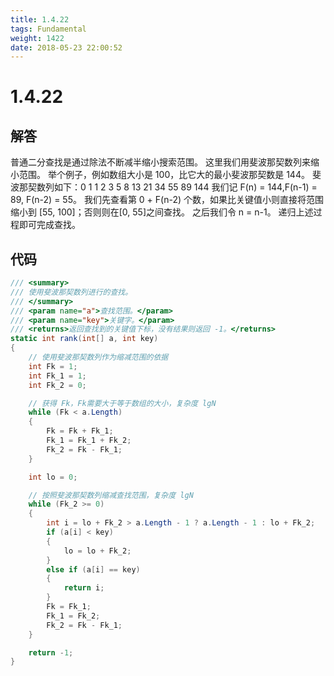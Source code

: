 ```yaml
---
title: 1.4.22
tags: Fundamental
weight: 1422
date: 2018-05-23 22:00:52
---
```


# 1.4.22


## 解答

普通二分查找是通过除法不断减半缩小搜索范围。
这里我们用斐波那契数列来缩小范围。
举个例子，例如数组大小是 100，比它大的最小斐波那契数是 144。
斐波那契数列如下：0 1 1 2 3 5 8 13 21 34 55 89 144
我们记 F(n) = 144,F(n-1) = 89, F(n-2) = 55。
我们先查看第 0 + F(n-2) 个数，如果比关键值小则直接将范围缩小到 [55, 100]；否则则在[0, 55]之间查找。
之后我们令 n = n-1。
递归上述过程即可完成查找。

## 代码

```csharp
/// <summary>
/// 使用斐波那契数列进行的查找。
/// </summary>
/// <param name="a">查找范围。</param>
/// <param name="key">关键字。</param>
/// <returns>返回查找到的关键值下标，没有结果则返回 -1。</returns>
static int rank(int[] a, int key)
{
    // 使用斐波那契数列作为缩减范围的依据
    int Fk = 1;
    int Fk_1 = 1;
    int Fk_2 = 0;

    // 获得 Fk，Fk需要大于等于数组的大小，复杂度 lgN
    while (Fk < a.Length)
    {
        Fk = Fk + Fk_1;
        Fk_1 = Fk_1 + Fk_2;
        Fk_2 = Fk - Fk_1;
    }

    int lo = 0;

    // 按照斐波那契数列缩减查找范围，复杂度 lgN
    while (Fk_2 >= 0)
    {
        int i = lo + Fk_2 > a.Length - 1 ? a.Length - 1 : lo + Fk_2;
        if (a[i] < key)
        {
            lo = lo + Fk_2;
        }
        else if (a[i] == key)
        {
            return i;
        }
        Fk = Fk_1;
        Fk_1 = Fk_2;
        Fk_2 = Fk - Fk_1;
    }

    return -1;
}
```
